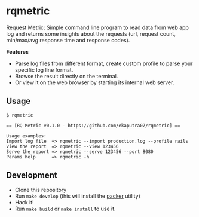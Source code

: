 # rqmetric
Request Metric: Simple command line program to read data from web app log and returns some insights about the requests (url, request count, min/max/avg response time and response codes).

**Features**

- Parse log files from different format, create custom profile to parse your specific log line format.
- Browse the result directly on the terminal.
- Or view it on the web browser by starting its internal web server.

## Usage

```
$ rqmetric

== [RQ Metric v0.1.0 - https://github.com/ekaputra07/rqmetric] ==

Usage examples:
Import log file  =>	rqmetric --import production.log --profile rails
View the report  =>	rqmetric --view 123456
Serve the report =>	rqmetric --serve 123456 --port 8080
Params help      =>	rqmetric -h
```

## Development

- Clone this repository
- Run `make develop` (this will install the [packer](https://github.com/gobuffalo/packr) utility)
- Hack it!
- Run `make build` or `make install` to use it.
